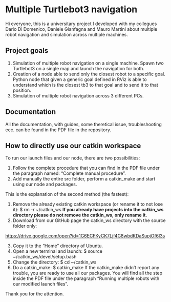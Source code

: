 # Multiple Turtlebot3 navigation
Hi everyone, this is a universitary project I developed with my collegues Dario Di Domenico, Daniele Gianfagna and Mauro Martini about multiple robot navigation and simulation across multiple machines.

## Project goals
1. Simulation of multiple robot navigation on a single machine. Spawn two Turtlebot3 on a single map and launch the navigation for both.
2. Creation of a node able to send only the closest robot to a specific goal. Python node that given a generic goal defined in RViz is able to understand which is the closest tb3 to that goal and to send it to that position.
3. Simulation of multiple robot navigation across 3 different PCs.

## Documentation
All the documentation, with guides, some theretical issue, troubleshooting ecc. can be found in the PDF file in the repository.

## How to directly use our catkin workspace
To run our launch files and our node, there are two possibilities:
1. Follow the complete procedure that you can find in the PDF file under the paragraph named: “Complete manual procedure”. 
2. Add manually the entire src folder, perform a catkin_make and start using our node and packages.

This is the explanation of the second method (the fastest):
1. Remove the already existing catkin workspace (or rename it to not lose it):
	$ rm -r ~/catkin_ws
**If you already have projects into the catkin_ws directory please do not remove the catkin_ws, only rename it.**
2. Download from our GitHub page the catkin_ws directory with the source folder only:

https://drive.google.com/open?id=1G6ECFKyCK7Ljf4G8wbdKDaSupjOf6l3s

3. Copy it to the “Home” directory of Ubuntu.
4. Open a new terminal and launch:
	$ source ~/catkin_ws/devel/setup.bash
5. Change the directory:
	$ cd ~/catkin_ws
6. Do a catkin_make:
	$ catkin_make
If the catkin_make didn’t report any trouble, you are ready to use all our packages. You will find all the step inside the PDF file under the paragraph “Running multiple robots with our modified launch files”.

Thank you for the attention.
